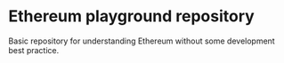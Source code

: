 # Ethereum playground repository

Basic repository for understanding Ethereum without some development best practice.
 